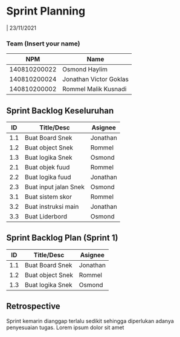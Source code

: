 # Sprint Planning 
| 23/11/2021

### Team (Insert your name)
| NPM          | Name                   |
| ------------ | ---------------------- |
| 140810200022 | Osmond Haylim          |
| 140810200024 | Jonathan Victor Goklas |
| 140810200002 | Rommel Malik Kusnadi   |

## Sprint Backlog Keseluruhan 
| ID  | Title/Desc                                     | Asignee  |
| --- | ---------------------------------------------- | -------- |
| 1.1 | Buat Board Snek                                | Jonathan |
| 1.2 | Buat object Snek                               | Rommel   |
| 1.3 | Buat logika Snek                               | Osmond   |
| 2.1 | Buat objek fuud                                | Rommel   |
| 2.2 | Buat logika fuud                               | Jonathan |
| 2.3 | Buat input jalan Snek                          | Osmond   |
| 3.1 | Buat sistem skor                               | Rommel   |
| 3.2 | Buat instruksi main                            | Jonathan |
| 3.3 | Buat Liderbord                                 | Osmond   |

## Sprint Backlog Plan (Sprint 1)
| ID  | Title/Desc      | Asignee  |
| --- | --------------- | -------- |
| 1.1 | Buat Board Snek                                | Jonathan |
| 1.2 | Buat object Snek                               | Rommel   |
| 1.3 | Buat logika Snek                               | Osmond   |

## Retrospective 

Sprint kemarin dianggap terlalu sedikit sehingga diperlukan adanya penyesuaian tugas. Lorem ipsum dolor sit amet